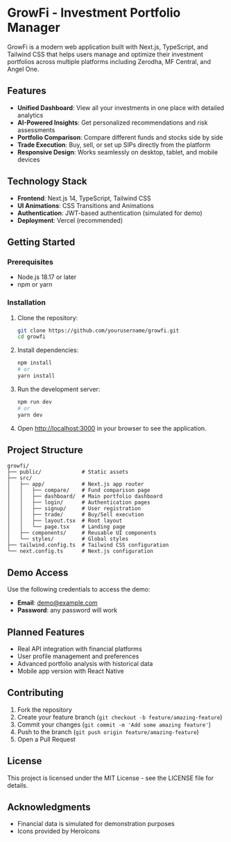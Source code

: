 # GrowFi - Investment Portfolio Manager

GrowFi is a modern web application built with Next.js, TypeScript, and Tailwind CSS that helps users manage and optimize their investment portfolios across multiple platforms including Zerodha, MF Central, and Angel One.

## Features

- **Unified Dashboard**: View all your investments in one place with detailed analytics
- **AI-Powered Insights**: Get personalized recommendations and risk assessments
- **Portfolio Comparison**: Compare different funds and stocks side by side
- **Trade Execution**: Buy, sell, or set up SIPs directly from the platform
- **Responsive Design**: Works seamlessly on desktop, tablet, and mobile devices

## Technology Stack

- **Frontend**: Next.js 14, TypeScript, Tailwind CSS
- **UI Animations**: CSS Transitions and Animations
- **Authentication**: JWT-based authentication (simulated for demo)
- **Deployment**: Vercel (recommended)

## Getting Started

### Prerequisites

- Node.js 18.17 or later
- npm or yarn

### Installation

1. Clone the repository:
   ```bash
   git clone https://github.com/yourusername/growfi.git
   cd growfi
   ```

2. Install dependencies:
   ```bash
   npm install
   # or
   yarn install
   ```

3. Run the development server:
   ```bash
   npm run dev
   # or
   yarn dev
   ```

4. Open [http://localhost:3000](http://localhost:3000) in your browser to see the application.

## Project Structure

```
growfi/
├── public/             # Static assets
├── src/
│   ├── app/            # Next.js app router
│   │   ├── compare/    # Fund comparison page
│   │   ├── dashboard/  # Main portfolio dashboard
│   │   ├── login/      # Authentication pages
│   │   ├── signup/     # User registration
│   │   ├── trade/      # Buy/Sell execution
│   │   ├── layout.tsx  # Root layout
│   │   └── page.tsx    # Landing page
│   ├── components/     # Reusable UI components
│   └── styles/         # Global styles
├── tailwind.config.ts  # Tailwind CSS configuration
└── next.config.ts      # Next.js configuration
```

## Demo Access

Use the following credentials to access the demo:
- **Email**: demo@example.com
- **Password**: any password will work

## Planned Features

- Real API integration with financial platforms
- User profile management and preferences
- Advanced portfolio analysis with historical data
- Mobile app version with React Native

## Contributing

1. Fork the repository
2. Create your feature branch (`git checkout -b feature/amazing-feature`)
3. Commit your changes (`git commit -m 'Add some amazing feature'`)
4. Push to the branch (`git push origin feature/amazing-feature`)
5. Open a Pull Request

## License

This project is licensed under the MIT License - see the LICENSE file for details.

## Acknowledgments

- Financial data is simulated for demonstration purposes
- Icons provided by Heroicons
